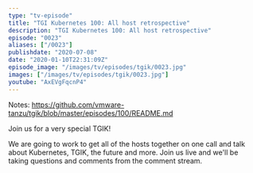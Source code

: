 ```yaml
---
type: "tv-episode"
title: "TGI Kubernetes 100: All host retrospective"
description: "TGI Kubernetes 100: All host retrospective"
episode: "0023"
aliases: ["/0023"]
publishdate: "2020-07-08"
date: "2020-01-10T22:31:09Z"
episode_image: "/images/tv/episodes/tgik/0023.jpg"
images: ["/images/tv/episodes/tgik/0023.jpg"]
youtube: "AxEVgFqcnP4"
---
```


Notes: https://github.com/vmware-tanzu/tgik/blob/master/episodes/100/README.md

Join us for a very special TGIK!

We are going to work to get all of the hosts together on one call and talk about Kubernetes, TGIK, the future and more.  Join us live and we&#39;ll be taking questions and comments from the comment stream.
